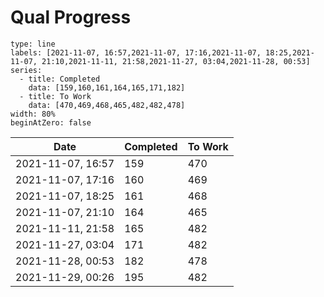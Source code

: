 # Qual Progress

```chart
type: line
labels: [2021-11-07, 16:57,2021-11-07, 17:16,2021-11-07, 18:25,2021-11-07, 21:10,2021-11-11, 21:58,2021-11-27, 03:04,2021-11-28, 00:53]
series:
  - title: Completed
    data: [159,160,161,164,165,171,182]
  - title: To Work
    data: [470,469,468,465,482,482,478]
width: 80%
beginAtZero: false
```


| Date              | Completed | To Work |
| ----------------- | --------- | ------- |
| 2021-11-07, 16:57 | 159       | 470     |
| 2021-11-07, 17:16 | 160       | 469     |
| 2021-11-07, 18:25 | 161       | 468     |
| 2021-11-07, 21:10 | 164       | 465     |
| 2021-11-11, 21:58 | 165       | 482     |
| 2021-11-27, 03:04 | 171       | 482     |
| 2021-11-28, 00:53 | 182       | 478     |
| 2021-11-29, 00:26 | 195       | 482     | 